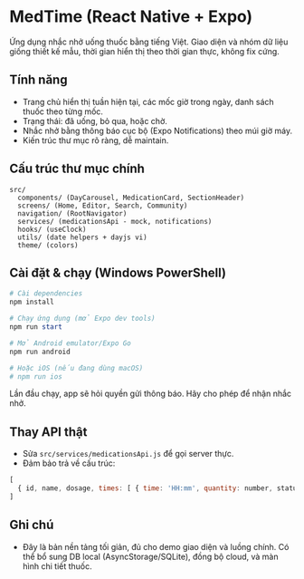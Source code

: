 # MedTime (React Native + Expo)

Ứng dụng nhắc nhở uống thuốc bằng tiếng Việt. Giao diện và nhóm dữ liệu giống thiết kế mẫu, thời gian hiển thị theo thời gian thực, không fix cứng.

## Tính năng
- Trang chủ hiển thị tuần hiện tại, các mốc giờ trong ngày, danh sách thuốc theo từng mốc.
- Trạng thái: đã uống, bỏ qua, hoặc chờ.
- Nhắc nhở bằng thông báo cục bộ (Expo Notifications) theo múi giờ máy.
- Kiến trúc thư mục rõ ràng, dễ maintain.

## Cấu trúc thư mục chính
```
src/
  components/ (DayCarousel, MedicationCard, SectionHeader)
  screens/ (Home, Editor, Search, Community)
  navigation/ (RootNavigator)
  services/ (medicationsApi - mock, notifications)
  hooks/ (useClock)
  utils/ (date helpers + dayjs vi)
  theme/ (colors)
```

## Cài đặt & chạy (Windows PowerShell)

```powershell
# Cài dependencies
npm install

# Chạy ứng dụng (mở Expo dev tools)
npm run start

# Mở Android emulator/Expo Go
npm run android

# Hoặc iOS (nếu đang dùng macOS)
# npm run ios
```

Lần đầu chạy, app sẽ hỏi quyền gửi thông báo. Hãy cho phép để nhận nhắc nhở.

## Thay API thật
- Sửa `src/services/medicationsApi.js` để gọi server thực.
- Đảm bảo trả về cấu trúc:
```js
[
  { id, name, dosage, times: [ { time: 'HH:mm', quantity: number, status?: 'taken'|'skipped'|'pending', takenAt?: 'HH:mm' } ] }
]
```

## Ghi chú
- Đây là bản nền tảng tối giản, đủ cho demo giao diện và luồng chính. Có thể bổ sung DB local (AsyncStorage/SQLite), đồng bộ cloud, và màn hình chi tiết thuốc.
